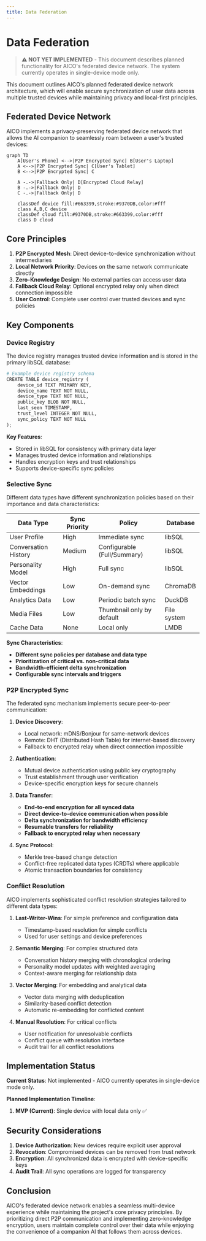 ```yaml
---
title: Data Federation
---
```


# Data Federation

> **⚠️ NOT YET IMPLEMENTED** - This document describes planned functionality for AICO's federated device network. The system currently operates in single-device mode only.

This document outlines AICO's planned federated device network architecture, which will enable secure synchronization of user data across multiple trusted devices while maintaining privacy and local-first principles.

## Federated Device Network

AICO implements a privacy-preserving federated device network that allows the AI companion to seamlessly roam between a user's trusted devices:

```mermaid
graph TD
    A[User's Phone] <-->|P2P Encrypted Sync| B[User's Laptop]
    A <-->|P2P Encrypted Sync| C[User's Tablet]
    B <-->|P2P Encrypted Sync| C
    
    A -.->|Fallback Only| D[Encrypted Cloud Relay]
    B -.->|Fallback Only| D
    C -.->|Fallback Only| D
    
    classDef device fill:#663399,stroke:#9370DB,color:#fff
    class A,B,C device
    classDef cloud fill:#9370DB,stroke:#663399,color:#fff
    class D cloud
```

## Core Principles

1. **P2P Encrypted Mesh**: Direct device-to-device synchronization without intermediaries
2. **Local Network Priority**: Devices on the same network communicate directly
3. **Zero-Knowledge Design**: No external parties can access user data
4. **Fallback Cloud Relay**: Optional encrypted relay only when direct connection impossible
5. **User Control**: Complete user control over trusted devices and sync policies

## Key Components

### Device Registry

The device registry manages trusted device information and is stored in the primary libSQL database:

```python
# Example device registry schema
CREATE TABLE device_registry (
    device_id TEXT PRIMARY KEY,
    device_name TEXT NOT NULL,
    device_type TEXT NOT NULL,
    public_key BLOB NOT NULL,
    last_seen TIMESTAMP,
    trust_level INTEGER NOT NULL,
    sync_policy TEXT NOT NULL
);
```

**Key Features**:
- Stored in libSQL for consistency with primary data layer
- Manages trusted device information and relationships
- Handles encryption keys and trust relationships
- Supports device-specific sync policies

### Selective Sync

Different data types have different synchronization policies based on their importance and data characteristics:

| Data Type | Sync Priority | Policy | Database |
|-----------|---------------|--------|----------|
| User Profile | High | Immediate sync | libSQL |
| Conversation History | Medium | Configurable (Full/Summary) | libSQL |
| Personality Model | High | Full sync | libSQL |
| Vector Embeddings | Low | On-demand sync | ChromaDB |
| Analytics Data | Low | Periodic batch sync | DuckDB |
| Media Files | Low | Thumbnail only by default | File system |
| Cache Data | None | Local only | LMDB |

**Sync Characteristics**:
- **Different sync policies per database and data type**
- **Prioritization of critical vs. non-critical data**
- **Bandwidth-efficient delta synchronization**
- **Configurable sync intervals and triggers**

### P2P Encrypted Sync

The federated sync mechanism implements secure peer-to-peer communication:

1. **Device Discovery**:
   - Local network: mDNS/Bonjour for same-network devices
   - Remote: DHT (Distributed Hash Table) for internet-based discovery
   - Fallback to encrypted relay when direct connection impossible

2. **Authentication**:
   - Mutual device authentication using public key cryptography
   - Trust establishment through user verification
   - Device-specific encryption keys for secure channels

3. **Data Transfer**:
   - **End-to-end encryption for all synced data**
   - **Direct device-to-device communication when possible**
   - **Delta synchronization for bandwidth efficiency**
   - **Resumable transfers for reliability**
   - **Fallback to encrypted relay when necessary**

4. **Sync Protocol**:
   - Merkle tree-based change detection
   - Conflict-free replicated data types (CRDTs) where applicable
   - Atomic transaction boundaries for consistency

### Conflict Resolution

AICO implements sophisticated conflict resolution strategies tailored to different data types:

1. **Last-Writer-Wins**: For simple preference and configuration data
   - Timestamp-based resolution for simple conflicts
   - Used for user settings and device preferences

2. **Semantic Merging**: For complex structured data
   - Conversation history merging with chronological ordering
   - Personality model updates with weighted averaging
   - Context-aware merging for relationship data

3. **Vector Merging**: For embedding and analytical data
   - Vector data merging with deduplication
   - Similarity-based conflict detection
   - Automatic re-embedding for conflicted content

4. **Manual Resolution**: For critical conflicts
   - User notification for unresolvable conflicts
   - Conflict queue with resolution interface
   - Audit trail for all conflict resolutions

## Implementation Status

**Current Status**: Not implemented - AICO currently operates in single-device mode only.

**Planned Implementation Timeline**:
1. **MVP (Current)**: Single device with local data only ✅

## Security Considerations

1. **Device Authorization**: New devices require explicit user approval
2. **Revocation**: Compromised devices can be removed from trust network
3. **Encryption**: All synchronized data is encrypted with device-specific keys
4. **Audit Trail**: All sync operations are logged for transparency

## Conclusion

AICO's federated device network enables a seamless multi-device experience while maintaining the project's core privacy principles. By prioritizing direct P2P communication and implementing zero-knowledge encryption, users maintain complete control over their data while enjoying the convenience of a companion AI that follows them across devices.
